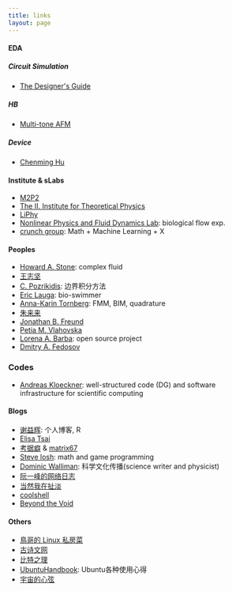 ```yaml
---
title: links
layout: page
---
```


#### EDA
##### Circuit Simulation
- [The Designer's Guide](https://designers-guide.org/index.html)

##### HB
- [Multi-tone AFM](http://www.av.it.pt/nbcarvalho/)

##### Device
- [Chenming Hu](https://www.chu.berkeley.edu/)

#### Institute & sLabs
- [M2P2](http://www.m2p2.fr/)
- [The II. Institute for Theoretical Physics](https://www.itp2.uni-stuttgart.de/index.html)
- [LiPhy](https://www-liphy.ujf-grenoble.fr/-dyfcom-?lang=fr)
- [Nonlinear Physics and Fluid Dynamics Lab](http://www.weizmann.ac.il/complex/steinberg/): biological flow exp.
- [crunch group](https://www.brown.edu/research/projects/crunch/): Math + Machine Learning + X


#### Peoples
- [Howard A. Stone](https://stonelab.princeton.edu/): complex fluid
- [王志坚](http://zjwang.com/)
- [C. Pozrikidis](http://dehesa.freeshell.org/): 边界积分方法
- [Eric Lauga](http://www.damtp.cam.ac.uk/user/lauga/index.html): bio-swimmer
- [Anna-Karin Tornberg](https://www.kth.se/profile/akto): FMM, BIM, quadrature
- [朱来来](http://www.lailaiflow.com/index.html)
- [Jonathan B. Freund](http://jbfreund.mechse.illinois.edu/index.html)
- [Petia M. Vlahovska](http://people.esam.northwestern.edu/~vlahovska/index.html)
- [Lorena A. Barba](http://lorenabarba.com/): open source project
- [	Dmitry A. Fedosov](http://iffwww.iff.kfa-juelich.de/~fedosov/D_Fedosov.html)


### Codes
- [Andreas Kloeckner](https://mathema.tician.de/): well-structured code (DG) and software infrastructure for scientific computing


#### Blogs
- [谢益辉](http://yihui.name/): 个人博客, R
- [Elisa Tsai](https://etsai.site/)
- [考据癖](http://localhost-8080.com/) & [matrix67](http://www.matrix67.com/)
- [Steve losh](http://stevelosh.com/): math and game programming
- [Dominic Walliman](http://dominicwalliman.com/): 科学文化传播(science writer and physicist)
- [阮一峰的网络日志](http://www.ruanyifeng.com/home.html)
- [当然我在扯淡](http://www.yinwang.org/)
- [coolshell](https://coolshell.cn/)
- [Beyond the Void](https://www.byvoid.com/)


#### Others
- [鳥哥的 Linux 私房菜](http://linux.vbird.org/)
- [古诗文网](http://www.gushiwen.org/)
- [比特之理](http://www.kylen314.com/)
- [UbuntuHandbook](http://ubuntuhandbook.org/): Ubuntu各种使用心得
- [宇宙的心弦](https://www.physixfan.com/)

